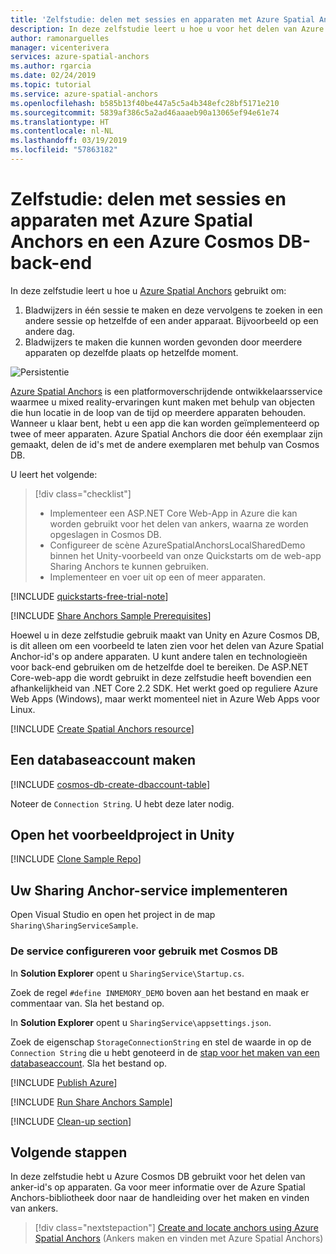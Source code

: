 ```yaml
---
title: 'Zelfstudie: delen met sessies en apparaten met Azure Spatial Anchors en een Azure Cosmos DB-back-end | Microsoft Docs'
description: In deze zelfstudie leert u hoe u voor het delen van Azure ruimtelijke anker-id's tussen Android/iOS-apparaten in Unity met een back-end-service en Azure Cosmos DB.
author: ramonarguelles
manager: vicenterivera
services: azure-spatial-anchors
ms.author: rgarcia
ms.date: 02/24/2019
ms.topic: tutorial
ms.service: azure-spatial-anchors
ms.openlocfilehash: b585b13f40be447a5c5a4b348efc28bf5171e210
ms.sourcegitcommit: 5839af386c5a2ad46aaaeb90a13065ef94e61e74
ms.translationtype: HT
ms.contentlocale: nl-NL
ms.lasthandoff: 03/19/2019
ms.locfileid: "57863182"
---
```

# <a name="tutorial-sharing-across-sessions-and-devices-with-azure-spatial-anchors-and-an-azure-cosmos-db-back-end"></a>Zelfstudie: delen met sessies en apparaten met Azure Spatial Anchors en een Azure Cosmos DB-back-end

In deze zelfstudie leert u hoe u [Azure Spatial Anchors](../overview.md) gebruikt om:

1. Bladwijzers in één sessie te maken en deze vervolgens te zoeken in een andere sessie op hetzelfde of een ander apparaat. Bijvoorbeeld op een andere dag.
2. Bladwijzers te maken die kunnen worden gevonden door meerdere apparaten op dezelfde plaats op hetzelfde moment.

![Persistentie](./media/persistence.gif)

[Azure Spatial Anchors](../overview.md) is een platformoverschrijdende ontwikkelaarsservice waarmee u mixed reality-ervaringen kunt maken met behulp van objecten die hun locatie in de loop van de tijd op meerdere apparaten behouden. Wanneer u klaar bent, hebt u een app die kan worden geïmplementeerd op twee of meer apparaten. Azure Spatial Anchors die door één exemplaar zijn gemaakt, delen de id's met de andere exemplaren met behulp van Cosmos DB.

U leert het volgende:

> [!div class="checklist"]
> * Implementeer een ASP.NET Core Web-App in Azure die kan worden gebruikt voor het delen van ankers, waarna ze worden opgeslagen in Cosmos DB.
> * Configureer de scène AzureSpatialAnchorsLocalSharedDemo binnen het Unity-voorbeeld van onze Quickstarts om de web-app Sharing Anchors te kunnen gebruiken.
> * Implementeer en voer uit op een of meer apparaten.

[!INCLUDE [quickstarts-free-trial-note](../../../includes/quickstarts-free-trial-note.md)]

[!INCLUDE [Share Anchors Sample Prerequisites](../../../includes/spatial-anchors-share-sample-prereqs.md)]

Hoewel u in deze zelfstudie gebruik maakt van Unity en Azure Cosmos DB, is dit alleen om een voorbeeld te laten zien voor het delen van Azure Spatial Anchor-id's op andere apparaten. U kunt andere talen en technologieën voor back-end gebruiken om de hetzelfde doel te bereiken. De ASP.NET Core-web-app die wordt gebruikt in deze zelfstudie heeft bovendien een afhankelijkheid van .NET Core 2.2 SDK. Het werkt goed op reguliere Azure Web Apps (Windows), maar werkt momenteel niet in Azure Web Apps voor Linux.

[!INCLUDE [Create Spatial Anchors resource](../../../includes/spatial-anchors-get-started-create-resource.md)]

## <a name="create-a-database-account"></a>Een databaseaccount maken

[!INCLUDE [cosmos-db-create-dbaccount-table](../../../includes/cosmos-db-create-dbaccount-table.md)]

Noteer de `Connection String`. U hebt deze later nodig.

## <a name="open-the-sample-project-in-unity"></a>Open het voorbeeldproject in Unity

[!INCLUDE [Clone Sample Repo](../../../includes/spatial-anchors-clone-sample-repository.md)]

## <a name="deploy-your-sharing-anchors-service"></a>Uw Sharing Anchor-service implementeren

Open Visual Studio en open het project in de map `Sharing\SharingServiceSample`.

### <a name="configure-the-service-so-that-it-uses-your-cosmos-db"></a>De service configureren voor gebruik met Cosmos DB

In **Solution Explorer** opent u `SharingService\Startup.cs`.

Zoek de regel `#define INMEMORY_DEMO` boven aan het bestand en maak er commentaar van. Sla het bestand op.

In **Solution Explorer** opent u `SharingService\appsettings.json`.

Zoek de eigenschap `StorageConnectionString` en stel de waarde in op de `Connection String` die u hebt genoteerd in de [stap voor het maken van een databaseaccount](#create-a-database-account). Sla het bestand op.

[!INCLUDE [Publish Azure](../../../includes/spatial-anchors-publish-azure.md)]

[!INCLUDE [Run Share Anchors Sample](../../../includes/spatial-anchors-run-share-sample.md)]

[!INCLUDE [Clean-up section](../../../includes/clean-up-section-portal.md)]

## <a name="next-steps"></a>Volgende stappen

In deze zelfstudie hebt u Azure Cosmos DB gebruikt voor het delen van anker-id's op apparaten. Ga voor meer informatie over de Azure Spatial Anchors-bibliotheek door naar de handleiding over het maken en vinden van ankers.

> [!div class="nextstepaction"]
> [Create and locate anchors using Azure Spatial Anchors](../create-locate-anchors-overview.md) (Ankers maken en vinden met Azure Spatial Anchors)
